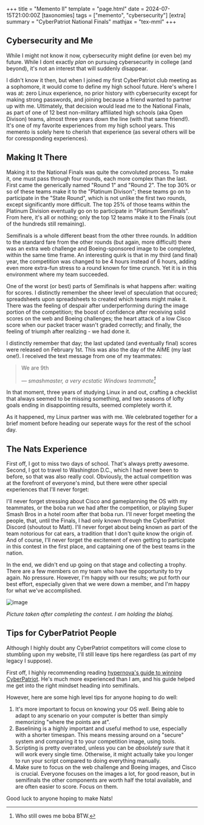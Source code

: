 +++
title = "Memento II"
template = "page.html"
date = 2024-07-15T21:00:00Z
[taxonomies]
tags = ["memento", "cybersecurity"]
[extra]
summary = "CyberPatriot National Finals"
mathjax = "tex-mml"
+++

## Cybersecurity and Me
While I might not know it now, cybersecurity might define (or even be) my future. While I dont exactly *plan* on pursuing cybersecurity in college (and beyond), it's not an interest that will suddenly disappear. 

I didn't know it then, but when I joined my first CyberPatriot club meeting as a sophomore, it would come to define my high school future. Here's where I was at: zero Linux experience, no prior history with cybersecurity except for making strong passwords, and joining because a friend wanted to partner up with me. Ultimately, that decision would lead me to the National Finals, as part of one of 12 best non-military affiliated high schools (aka Open Divison) teams, almost three years down the line (with that same friend!). It's one of my favorite experiences from my high school years. This memento is solely here to cherish that experience (as several others will be for coressponding experiences).

## Making It There
Making it to the National Finals was quite the convoluted process. To make it, one must pass through four rounds, each more complex than the last. First came the generically named "Round 1" and "Round 2". The top 30% or so of these teams make it to the "Platinum Divison"; these teams go on to participate in the "State Round", which is not unlike the first two rounds, except significantly more difficult. The top 25% of those teams within the Platinum Division eventually go on to participate in "Platinum Semifinals". From here, it's all or nothing; only the top 12 teams make it to the Finals (out of the hundreds still remaining). 

Semifinals is a whole different beast from the other three rounds. In addition to the standard fare from the other rounds (but again, more difficult) there was an extra web challenge and Boeing-sponsored image to be completed, within the same time frame. An interesting quirk is that in my third (and final) year, the competition was changed to be 4 hours instead of 6 hours, adding even more extra-fun stress to a round known for time crunch. Yet it is in this environment where my team succeeded.

One of the worst (or best) parts of Semifinals is what happens after: waiting for scores. I distinctly remember the sheer level of speculation that occured; spreadsheets upon spreadsheets to created which teams might make it. There was the feeling of despair after underperforming during the image portion of the competition; the boost of confidence after receiving solid scores on the web and Boeing challenges; the heart attack of a low Cisco score when our packet tracer wasn't graded correctly; and finally, the feeling of triumph after realizing - we had done it.

I distinctly remember that day; the last updated (and eventually final) scores were released on February 1st. This was also the day of the AIME (my last one!). I received the text message from one of my teammates:

> We are 9th </p>
> &#8212; <cite>smashmaster, a very ecstatic Windows teammate[^1]</cite>

In that moment, three years of studying Linux in and out, crafting a checklist that always seemed to be missing something, and two seasons of lofty goals ending in disappointing results, seemed completely worth it. 

As it happened, my Linux partner was with me. We celebrated together for a brief moment before heading our seperate ways for the rest of the school day.

## The Nats Experience

First off, I got to miss two days of school. That's always pretty awesome. Second, I got to travel to Washington D.C., which I had never been to before, so that was also really cool. Obviously, the actual competition was at the forefront of everyone's mind, but there were other special experiences that I'll never forget:

I'll never forget stressing about Cisco and gameplanning the OS with my teammates, or the boba run we had after the competition, or playing Super Smash Bros in a hotel room after that boba run. I'll never forget meeting the people, that, until the Finals, I had only known through the CyberPatriot Discord (shoutout to Matt). I'll never forget about being known as part of the team notorious for cat ears, a tradition that I don't quite know the origin of. And of course, I'll never forget the excitement of even getting to participate in this contest in the first place, and captaining one of the best teams in the nation.

In the end, we didn't end up going on that stage and collecting a trophy. There are a few members on my team who have the opportunity to try again. No pressure. However, I'm happy with our results; we put forth our best effort, especially given that we were down a member, and I'm happy for what we've accomplished.

![image](../../images/nats1.jpeg)

*Picture taken after completing the contest. I am holding the blahaj.*

## Tips for CyberPatriot People

Although I highly doubt any CyberPatriot competitors will come close to stumbling upon my website, I'll still leave tips here regardless (as part of my legacy I suppose).

First off, I highly recommending reading [hypernova's guide to winning CyberPatriot](https://akshayrohatgi.com/blog/posts/How-To-Win-CyberPatriot/). He's much more experienced than I am, and his guide helped me get into the right mindset heading into semifinals. 

However, here are some high level tips for anyone hoping to do well:

1. It's more important to focus on knowing your OS *well*. Being able to adapt to any scenario on your computer is better than simply memorizing "where the points are at".
2. Baselining is a highly important and useful method to use, especially with a shorter timespan. This means messing around on a "secure" system and comparing it to your competition image, using tools.
3. Scripting is pretty overrated, unless you can be *absolutely sure* that it will work every single time. Otherwise, it might actually take you longer to run your script compared to doing everything manually.
4. Make sure to focus on the web challenge and Boeing images, and Cisco is crucial. Everyone focuses on the images a lot, for good reason, but in semifinals the other components are worth half the total available, and are often easier to score. Focus on them.

Good luck to anyone hoping to make Nats!

[^1]: Who still owes me boba BTW.